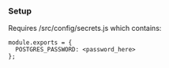 ### Setup
Requires /src/config/secrets.js which contains:

```
module.exports = {
  POSTGRES_PASSWORD: <password_here>
};
```
